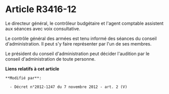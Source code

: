 # Article R3416-12

Le directeur général,      le contrôleur budgétaire  et l'agent comptable assistent aux séances avec voix consultative. 

Le contrôle général des armées est tenu informé des séances du conseil d'administration. Il peut s'y faire représenter par
l'un de ses membres. 

Le président du conseil d'administration peut décider l'audition par le conseil d'administration de toute personne.

**Liens relatifs à cet article**

	**Modifié par**:

	  - Décret n°2012-1247 du 7 novembre 2012 - art. 2 (V)
